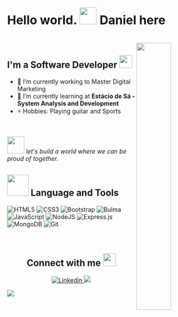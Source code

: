 # Hello world. <img src="https://media3.giphy.com/media/G2nQpajkHeLRp3ASzJ/giphy.gif?cid=ecf05e472vbm98i4xsc3pql1ki1jycv5jmouq8ca4h1hjw5a&rid=giphy.gif&ct=s" height="40"> Daniel here


<br>
<!-- Image Intro -->
<img src="https://media4.giphy.com/media/LMFGar9nrmp450p4GB/giphy.gif?cid=ecf05e47kmc8yptc8htkdtgsy0k65qb80n33p2i9u076yddf&rid=giphy.gif&ct=s" align="right" width="40%" > 

<!-- Bio -->
## I'm a Software Developer <img src="https://media0.giphy.com/media/lq4OYg1yffhDdrnL39/200.webp?cid=ecf05e47x2fytly67jodxtllbp3uhg3c354wz5b8uoq8skkl&rid=200.webp&ct=s" height="30">

- 🔭 I’m currently working to Master Digital Marketing
- 📙 I’m currently learning at **Estácio de Sá - System Analysis and Development**
- ⚡ Hobbies: Playing guitar and Sports 
<br>

<!-- bordão -->
<img src="https://media.giphy.com/media/LnQjpWaON8nhr21vNW/giphy.gif" height="40"> <i>let's build a world where we can be proud of together.</i>


<!--Skills -->
##  <img src="https://media4.giphy.com/media/UoLt6Tm8wlSnWGfSFs/giphy.gif?cid=790b7611cff7dd7e390c4e63050dc6aecfcf494b7b7adda8&rid=giphy.gif&ct=s" height="50px"> Language and Tools


![HTML5](https://img.shields.io/badge/html5-%23E34F26.svg?style=for-the-badge&logo=html5&logoColor=white)
![CSS3](https://img.shields.io/badge/css3-%231572B6.svg?style=for-the-badge&logo=css3&logoColor=white)
![Bootstrap](https://img.shields.io/badge/bootstrap-%23563D7C.svg?style=for-the-badge&logo=bootstrap&logoColor=white)
![Bulma](https://img.shields.io/badge/BULMA-green?style=for-the-badge&logo=bulma)
![JavaScript](https://img.shields.io/badge/javascript-%23323330.svg?style=for-the-badge&logo=javascript&logoColor=%23F7DF1E)
![NodeJS](https://img.shields.io/badge/node.js-6DA55F?style=for-the-badge&logo=node.js&logoColor=white)
![Express.js](https://img.shields.io/badge/express.js-%23404d59.svg?style=for-the-badge&logo=express&logoColor=%2361DAFB) 
![MongoDB](https://img.shields.io/badge/MongoDB-%234ea94b.svg?style=for-the-badge&logo=mongodb&logoColor=white)
![Git](https://img.shields.io/badge/git-%23F05033.svg?style=for-the-badge&logo=git&logoColor=white)

<br>
<!-- Contact -->
<div align="center">

## Connect with me <img src="https://media1.giphy.com/media/MaI6BylfjAkDkfk4OC/giphy.gif?cid=790b761157480941d541a2243e83bfbef63766712fabc639&rid=giphy.gif&ct=s" height="30px">
  
<a href="https://br.linkedin.com/in/ramcarlos?trk=public_profile_samename-profile"><img src="https://img.shields.io/badge/linkedin-%230077B5.svg?style=for-the-badge&logo=linkedin&logoColor=white"  alt="Linkedin">
<a href="#" target="_blank"><img src="https://img.shields.io/badge/Blog-%23000000.svg?style=for-the-badge&logoColor=white" >
</div>

<!-- Footer -->
<img src="https://raw.githubusercontent.com/ramcarlos/ramcarlos/cbc794c45cc6c6ead5f3c5779356b2d7b979a239/assets/thanks.svg">
